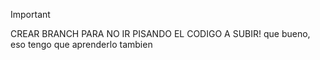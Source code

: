 >[!IMPORTANT]
>CREAR BRANCH PARA NO IR PISANDO EL CODIGO A SUBIR!
que bueno, eso tengo que aprenderlo tambien
>
